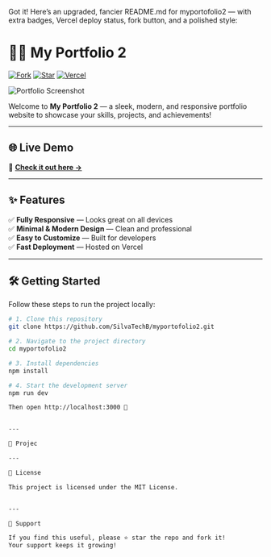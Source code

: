 Got it! Here’s an upgraded, fancier README.md for myportofolio2 — with extra badges, Vercel deploy status, fork button, and a polished style:

# 🚀✨ My Portfolio 2

[![Fork](https://img.shields.io/badge/Fork%20this%20repo-Click%20Here-29ABE2?style=for-the-badge&logo=github)](https://github.com/SilvaTechB/myportofolio2/fork)
[![Star](https://img.shields.io/github/stars/SilvaTechB/myportofolio2?style=for-the-badge&logo=github)](https://github.com/SilvaTechB/myportofolio2/stargazers)
[![Vercel](https://img.shields.io/badge/Deployed%20on-Vercel-black?style=for-the-badge&logo=vercel)](https://myportofolio-seven-rose.vercel.app/)

![Portfolio Screenshot](https://i.imgur.com/6gB6BYU.jpeg)

Welcome to **My Portfolio 2** — a sleek, modern, and responsive portfolio website to showcase your skills, projects, and achievements!

---

## 🌐 **Live Demo**

🎉 [**Check it out here →**](https://myportofolio-seven-rose.vercel.app/)

---

## ✨ **Features**

✅ **Fully Responsive** — Looks great on all devices  
✅ **Minimal & Modern Design** — Clean and professional  
✅ **Easy to Customize** — Built for developers  
✅ **Fast Deployment** — Hosted on Vercel

---

## 🛠️ **Getting Started**

Follow these steps to run the project locally:

```bash
# 1. Clone this repository
git clone https://github.com/SilvaTechB/myportofolio2.git

# 2. Navigate to the project directory
cd myportofolio2

# 3. Install dependencies
npm install

# 4. Start the development server
npm run dev

Then open http://localhost:3000 🚀


---

📂 Projec

---

📄 License

This project is licensed under the MIT License.


---

💙 Support

If you find this useful, please ⭐️ star the repo and fork it!
Your support keeps it growing!


